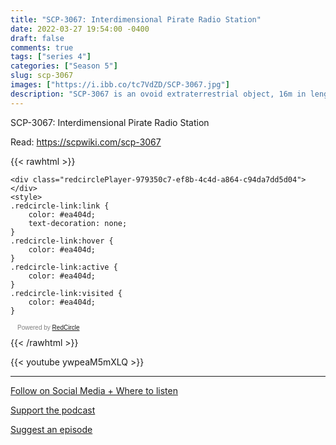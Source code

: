 ```yaml
---
title: "SCP-3067: Interdimensional Pirate Radio Station"
date: 2022-03-27 19:54:00 -0400
draft: false
comments: true
tags: ["series 4"]
categories: ["Season 5"]
slug: scp-3067
images: ["https://i.ibb.co/tc7VdZD/SCP-3067.jpg"]
description: "SCP-3067 is an ovoid extraterrestrial object, 16m in length, that orbited Earth for 5 weeks."
---
```


SCP-3067: Interdimensional Pirate Radio Station

Read: https://scpwiki.com/scp-3067

{{< rawhtml >}}
<script async defer onload="redcircleIframe();" src="https://api.podcache.net/embedded-player/sh/63705181-2bd5-4fc1-a869-6f5b27226efa/ep/979350c7-ef8b-4c4d-a864-c94da7dd5d04"></script>
    <div class="redcirclePlayer-979350c7-ef8b-4c4d-a864-c94da7dd5d04"></div>
    <style>
    .redcircle-link:link {
        color: #ea404d;
        text-decoration: none;
    }
    .redcircle-link:hover {
        color: #ea404d;
    }
    .redcircle-link:active {
        color: #ea404d;
    }
    .redcircle-link:visited {
        color: #ea404d;
    }
</style>
<p style="margin-top:3px;margin-left:11px;font-family: sans-serif;font-size: 10px; color: gray;">Powered by <a class="redcircle-link" href="https://redcircle.com?utm_source=rc_embedded_player&utm_medium=web&utm_campaign=embedded_v1">RedCircle</a></p>
{{< /rawhtml >}}

{{< youtube ywpeaM5mXLQ >}}

---

[Follow on Social Media + Where to listen](/links)

[Support the podcast](/support)

[Suggest an episode](/suggest)
